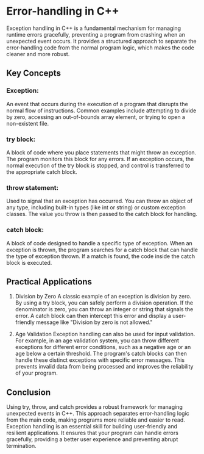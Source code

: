 # Error-handling in C++

Exception handling in C++ is a fundamental mechanism for managing runtime errors gracefully, preventing a program from crashing when an unexpected event occurs. It provides a structured approach to separate the error-handling code from the normal program logic, which makes the code cleaner and more robust.

## Key Concepts
### Exception:
An event that occurs during the execution of a program that disrupts the normal flow of instructions. Common examples include attempting to divide by zero, accessing an out-of-bounds array element, or trying to open a non-existent file.

### try block:
A block of code where you place statements that might throw an exception. The program monitors this block for any errors. If an exception occurs, the normal execution of the try block is stopped, and control is transferred to the appropriate catch block.

### throw statement: 
Used to signal that an exception has occurred. You can throw an object of any type, including built-in types (like int or string) or custom exception classes. The value you throw is then passed to the catch block for handling.

### catch block: 
A block of code designed to handle a specific type of exception. When an exception is thrown, the program searches for a catch block that can handle the type of exception thrown. If a match is found, the code inside the catch block is executed.


## Practical Applications
1. Division by Zero
A classic example of an exception is division by zero. By using a try block, you can safely perform a division operation. If the denominator is zero, you can throw an integer or string that signals the error. A catch block can then intercept this error and display a user-friendly message like "Division by zero is not allowed."


3. Age Validation
Exception handling can also be used for input validation. For example, in an age validation system, you can throw different exceptions for different error conditions, such as a negative age or an age below a certain threshold. The program's catch blocks can then handle these distinct exceptions with specific error messages. This prevents invalid data from being processed and improves the reliability of your program.



## Conclusion
Using try, throw, and catch provides a robust framework for managing unexpected events in C++. This approach separates error-handling logic from the main code, making programs more reliable and easier to read. Exception handling is an essential skill for building user-friendly and resilient applications. It ensures that your program can handle errors gracefully, providing a better user experience and preventing abrupt termination.







